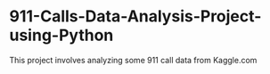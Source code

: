 # 911-Calls-Data-Analysis-Project-using-Python
This project involves analyzing some 911 call data from Kaggle.com

